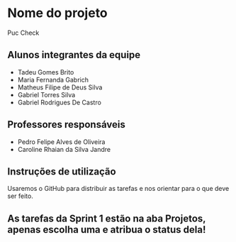 # Nome do projeto

Puc Check

## Alunos integrantes da equipe

* Tadeu Gomes Brito
* Maria Fernanda Gabrich
* Matheus Filipe de Deus Silva
* Gabriel Torres Silva
* Gabriel Rodrigues De Castro

## Professores responsáveis

* Pedro Felipe Alves de Oliveira
* Caroline Rhaian da Silva Jandre

## Instruções de utilização

Usaremos o GitHub para distribuir as tarefas e nos orientar para o que deve ser feito.

## As tarefas da Sprint 1 estão na aba Projetos, apenas escolha uma e atribua o status dela!
